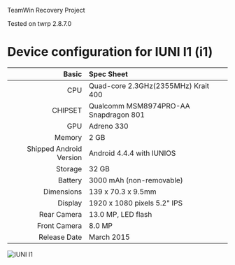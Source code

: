 TeamWin Recovery Project

Tested on twrp 2.8.7.0

Device configuration for IUNI I1 (i1)
=====================================

Basic   | Spec Sheet
-------:|:-------------------------
CPU     | Quad-core 2.3GHz(2355MHz) Krait 400
CHIPSET | Qualcomm MSM8974PRO-AA Snapdragon 801
GPU     | Adreno 330
Memory  | 2 GB
Shipped Android Version | Android 4.4.4 with IUNIOS
Storage | 32 GB
Battery | 3000 mAh (non-removable)
Dimensions | 139 x 70.3 x 9.5mm
Display | 1920 x 1080 pixels 5.2" IPS
Rear Camera  | 13.0 MP, LED flash
Front Camera | 8.0 MP
Release Date | March 2015

![IUNI I1](http://2e.zol-img.com.cn/product/150/786/cepjRdHfsJuQU.jpg)
